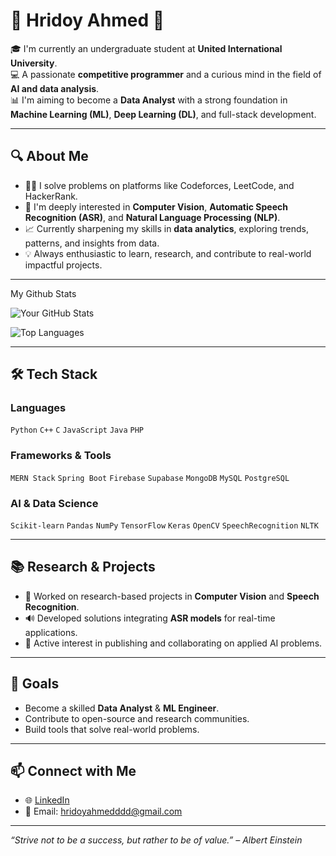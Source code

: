 # 🌟 Hridoy Ahmed 🌟

🎓 I'm currently an undergraduate student at **United International University**.  
💻 A passionate **competitive programmer** and a curious mind in the field of **AI and data analysis**.  
📊 I'm aiming to become a **Data Analyst** with a strong foundation in **Machine Learning (ML)**, **Deep Learning (DL)**, and full-stack development.

---

## 🔍 About Me

- 👨‍💻 I solve problems on platforms like Codeforces, LeetCode, and HackerRank.
- 🤖 I'm deeply interested in **Computer Vision**, **Automatic Speech Recognition (ASR)**, and **Natural Language Processing (NLP)**.
- 📈 Currently sharpening my skills in **data analytics**, exploring trends, patterns, and insights from data.
- 💡 Always enthusiastic to learn, research, and contribute to real-world impactful projects.

---

My Github Stats

![Your GitHub Stats](https://github-readme-stats.vercel.app/api?username=hrid0yyy&show_icons=true&theme=radical)

![Top Languages](https://github-readme-stats.vercel.app/api/top-langs/?username=hrid0yyy&layout=compact&theme=radical)

---

## 🛠️ Tech Stack

### Languages  
`Python` `C++` `C` `JavaScript` `Java` `PHP` 

### Frameworks & Tools  
`MERN Stack` `Spring Boot` `Firebase` `Supabase` `MongoDB` `MySQL` `PostgreSQL`

### AI & Data Science  
`Scikit-learn` `Pandas` `NumPy` `TensorFlow` `Keras` `OpenCV` `SpeechRecognition` `NLTK`

---

## 📚 Research & Projects

- 🧠 Worked on research-based projects in **Computer Vision** and **Speech Recognition**.
- 🔊 Developed solutions integrating **ASR models** for real-time applications.
- 📝 Active interest in publishing and collaborating on applied AI problems.

---

## 🚀 Goals

- Become a skilled **Data Analyst** & **ML Engineer**.
- Contribute to open-source and research communities.
- Build tools that solve real-world problems.

---

## 📫 Connect with Me

- 🌐 [LinkedIn](https://www.linkedin.com/in/hridoy-ahmed-659410226/) 
- 📧 Email: hridoyahmedddd@gmail.com

---

_“Strive not to be a success, but rather to be of value.” – Albert Einstein_

